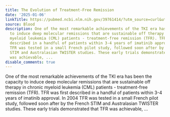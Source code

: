```yaml
---
title: The Evolution of Treatment-Free Remission
date: '2025-01-06'
linkTitle: https://pubmed.ncbi.nlm.nih.gov/39761414/?utm_source=curl&utm_medium=rss&utm_campaign=journals&utm_content=7603509&fc=None&ff=20250107170840&v=2.18.0.post9+e462414
source: Blood
description: One of the most remarkable achievements of the TKI era has been the capacity
  to induce deep molecular remissions that are sustainable off therapy in chronic
  myeloid leukemia (CML) patients - treatment-free remission (TFR). TFR was first
  described in a handful of patients within 3-4 years of imatinib approval. In 2004
  TFR was tested in a small French pilot study, followed soon after by the French
  STIM and Australasian TWISTER studies. These early trials demonstrated that TFR
  was achievable, ...
disable_comments: true
---
```

One of the most remarkable achievements of the TKI era has been the capacity to induce deep molecular remissions that are sustainable off therapy in chronic myeloid leukemia (CML) patients - treatment-free remission (TFR). TFR was first described in a handful of patients within 3-4 years of imatinib approval. In 2004 TFR was tested in a small French pilot study, followed soon after by the French STIM and Australasian TWISTER studies. These early trials demonstrated that TFR was achievable, ...